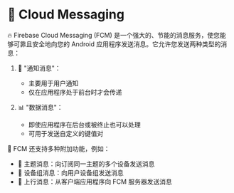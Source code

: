 # 🚀 Cloud Messaging

🔥 Firebase Cloud Messaging (FCM) 是一个强大的、节能的消息服务，使您能够可靠且安全地向您的 Android 应用程序发送消息。它允许您发送两种类型的消息：

1. 📢 "通知消息"：
   - 主要用于用户通知
   - 仅在应用程序处于前台时才会传递

2. 📊 "数据消息"：
   - 即使应用程序在后台或被终止也可以处理
   - 可用于发送自定义的键值对

🌟 FCM 还支持多种附加功能，例如：

- 📡 主题消息：向订阅同一主题的多个设备发送消息
- 👥 设备组消息：向用户设备组发送消息
- 🔄 上行消息：从客户端应用程序向 FCM 服务器发送消息